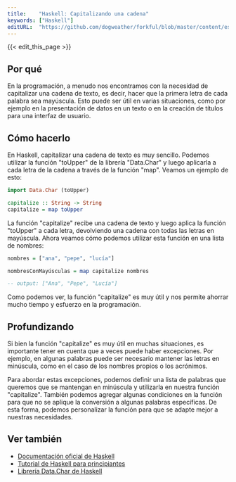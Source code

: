 ```yaml
---
title:    "Haskell: Capitalizando una cadena"
keywords: ["Haskell"]
editURL:  "https://github.com/dogweather/forkful/blob/master/content/es/haskell/capitalizing-a-string.md"
---
```


{{< edit_this_page >}}

## Por qué

En la programación, a menudo nos encontramos con la necesidad de capitalizar una cadena de texto, es decir, hacer que la primera letra de cada palabra sea mayúscula. Esto puede ser útil en varias situaciones, como por ejemplo en la presentación de datos en un texto o en la creación de títulos para una interfaz de usuario.

## Cómo hacerlo

En Haskell, capitalizar una cadena de texto es muy sencillo. Podemos utilizar la función "toUpper" de la librería "Data.Char" y luego aplicarla a cada letra de la cadena a través de la función "map". Veamos un ejemplo de esto:

```Haskell
import Data.Char (toUpper)

capitalize :: String -> String
capitalize = map toUpper
```

La función "capitalize" recibe una cadena de texto y luego aplica la función "toUpper" a cada letra, devolviendo una cadena con todas las letras en mayúscula. Ahora veamos cómo podemos utilizar esta función en una lista de nombres:

```Haskell
nombres = ["ana", "pepe", "lucía"]

nombresConMayúsculas = map capitalize nombres

-- output: ["Ana", "Pepe", "Lucía"]
```

Como podemos ver, la función "capitalize" es muy útil y nos permite ahorrar mucho tiempo y esfuerzo en la programación.

## Profundizando

Si bien la función "capitalize" es muy útil en muchas situaciones, es importante tener en cuenta que a veces puede haber excepciones. Por ejemplo, en algunas palabras puede ser necesario mantener las letras en minúscula, como en el caso de los nombres propios o los acrónimos.

Para abordar estas excepciones, podemos definir una lista de palabras que queremos que se mantengan en minúscula y utilizarla en nuestra función "capitalize". También podemos agregar algunas condiciones en la función para que no se aplique la conversión a algunas palabras específicas. De esta forma, podemos personalizar la función para que se adapte mejor a nuestras necesidades.

## Ver también

- [Documentación oficial de Haskell](https://www.haskell.org/documentation/)
- [Tutorial de Haskell para principiantes](https://wiki.haskell.org/Haskell_tutorials_for_beginners)
- [Librería Data.Char de Haskell](https://hackage.haskell.org/package/base-4.12.0.0/docs/Data-Char.html)